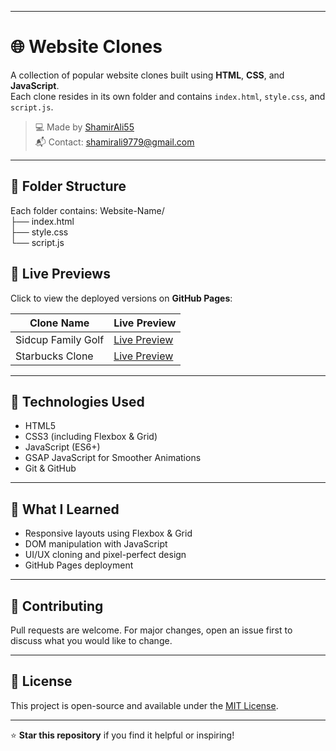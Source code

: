 
---
# 🌐 Website Clones

A collection of popular website clones built using **HTML**, **CSS**, and **JavaScript**.  
Each clone resides in its own folder and contains `index.html`, `style.css`, and `script.js`.

> 💻 Made by [ShamirAli55](https://github.com/ShamirAli55)  
> 📬 Contact: shamirali9779@gmail.com  

---

## 📁 Folder Structure

Each folder contains:
Website-Name/<br>
├── index.html<br>
├── style.css<br>
└── script.js<br>


## 🚀 Live Previews

Click to view the deployed versions on **GitHub Pages**:

| Clone Name         | Live Preview                                                                                     |
|--------------------|--------------------------------------------------------------------------------------------------|
| Sidcup Family Golf | [Live Preview](https://shamirali55.github.io/Wesbsite-Clones/Sidcup%20Family%20Golf/index.html)  |
| Starbucks Clone      | [Live Preview](https://shamirali55.github.io/Wesbsite-Clones/Starbucks%20Coffee%20Company/index.html)                   |

---

## 🔧 Technologies Used

- HTML5
- CSS3 (including Flexbox & Grid)
- JavaScript (ES6+)
- GSAP JavaScript for Smoother Animations
- Git & GitHub

---

## 🧠 What I Learned

- Responsive layouts using Flexbox & Grid  
- DOM manipulation with JavaScript  
- UI/UX cloning and pixel-perfect design  
- GitHub Pages deployment  

---

## 🤝 Contributing

Pull requests are welcome. For major changes, open an issue first to discuss what you would like to change.

---

## 📄 License

This project is open-source and available under the [MIT License](LICENSE).

---

⭐️ **Star this repository** if you find it helpful or inspiring!
